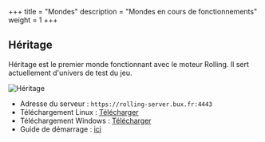 +++
title = "Mondes"
description = "Mondes en cours de fonctionnements"
weight = 1
+++

## Héritage

Héritage est le premier monde fonctionnant avec le moteur Rolling. Il sert actuellement d'univers de test du jeu.

<img src="/Rolling1.png" title="Héritage écran d'accueil" alt="Héritage">

* Adresse du serveur : `https://rolling-server.bux.fr:4443`
* Téléchargement Linux : <a href="https://tracim.bux.fr/ui/guest-download/81c83092-32c9-4df8-a5db-61dd69c6659c" title="Téléchargement linux 64bits">Télécharger</a>
* Téléchargement Windows : <a href="https://tracim.bux.fr/ui/guest-download/737b35b3-d3dc-477c-99ee-d25fdaa09f26" title="Téléchargement windows 64bits">Télécharger</a>
* Guide de démarrage : <a href="https://buxx.github.io/rolling/pages/" title="Guide démarrage Rolling">ici</a>
